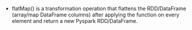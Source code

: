 - flatMap() is a transformation operation that flattens the RDD/DataFrame (array/map DataFrame columns) after applying the function on every element and return a new Pyspark RDD/DataFrame.